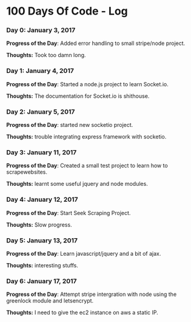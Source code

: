 # 100 Days Of Code - Log

### Day 0: January 3, 2017 

**Progress of the Day**: Added error handling to small stripe/node project.

**Thoughts:** Took too damn long.


### Day 1: January 4, 2017 

**Progress of the Day**: Started a node.js project to learn Socket.io.

**Thoughts:** The documentation for Socket.io is shithouse.


### Day 2: January 5, 2017 

**Progress of the Day**: started new socketio project.

**Thoughts:** trouble integrating express framework with socketio.

### Day 3: January 11, 2017 

**Progress of the Day**: Created a small test project to learn how to scrapewebsites. 

**Thoughts:** learnt some useful jquery and node modules.

### Day 4: January 12, 2017 

**Progress of the Day**: Start Seek Scraping Project.

**Thoughts:** Slow progress.

### Day 5: January 13, 2017 

**Progress of the Day**: Learn javascript/jquery and a bit of ajax. 

**Thoughts:** interesting stuffs.


### Day 6: January 17, 2017 

**Progress of the Day**: Attempt stripe intergration with node using the greenlock module and letsencrypt.

**Thoughts:** I need to give the ec2 instance on aws a static IP.
